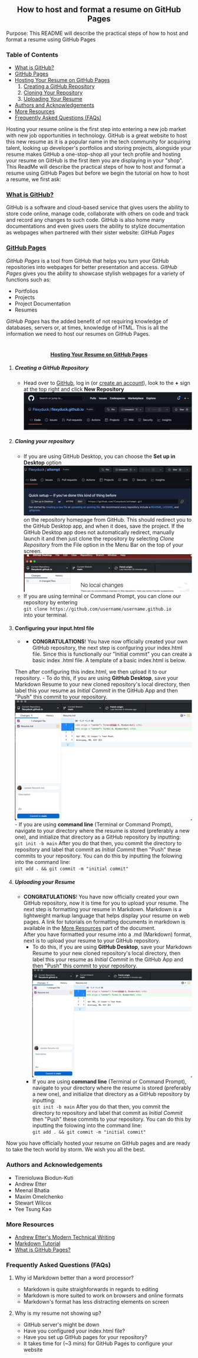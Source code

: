 <h2 align = "center"> How to host and format a resume on GitHub Pages </h2 >

Purpose: This README will describe the practical steps of how to host and format a resume using GitHub Pages

### Table of Contents
* [What is GitHub?](#what-is-github)
* [GitHub Pages](#github-pages)
* [Hosting Your Resume on GitHub Pages](#hosting-your-resume-on-github-pages)
    1. [Creating a GitHub Repository](#creating-a-github-repository)
    2. [Cloning Your Repository](#cloning-your-repository)
    3. [Uploading Your Resume](#uploading-your-resume)
* [Authors and Acknowledgements](#authors-and-acknowledgements)
* [More Resources](#more-resources)
* [Frequently Asked Questions (FAQs)](#frequently-asked-questions-faqs)

Hosting your resume online is the first step into entering a new job market with new job opportunities in technology. GitHub is a great website to host this new resume as it is a popular name in the tech community for acquiring talent, looking up developer's portfolios and storing projects, alongside your resume makes GitHub a one-stop-shop all your tech profile and hosting your resume on GitHub is the first item you are displaying in your "shop". This ReadMe will describe the practical steps of how to host and format a resume using GitHub Pages but before we begin the tutorial on how to host a resume, we first ask:

### <ins> **What is GitHub?** </ins>

GitHub is a software and cloud-based service that gives users the ability to store code online, manage code, collaborate with others on code and track and record any changes to such code. GitHub is also home many documentations and even gives users the ability to stylize documentation as webpages when partnered with their sister website: *GitHub Pages*

### <ins> **GitHub Pages** </ins>
*GitHub Pages* is a tool from GitHub that helps you turn your GitHub repositories into webpages for better presentation and access. *GitHub Pages* gives you the ability to showcase stylish webpages for a variety of functions such as:
* Portfolios
* Projects
* Project Documentation
* Resumes

*GitHub Pages* has the added benefit of not requiring knowledge of databases, servers or, at times, knowledge of HTML. This is all the information we need to host our resumes on GitHub Pages.

 # <h4 align = "center"> <ins> Hosting Your Resume on GitHub Pages </ins> </h4>

1. ##### **Creating a GitHub Repository**
    - Head over to [GitHub](https://github.com/), log in (or [create an account](https://github.com/signup?ref_cta=Sign+up&ref_loc=header+logged+out&ref_page=%2F&source=header-home)), look to the **+** sign at the top right and click **New Repository** ![]( https://github.com/Flexyduck/flexyduck.github.io/blob/main/Gifs/new_repository.gif)

2. ##### **Cloning your repository**
    - If you are using GitHub Desktop, you can choose the **Set up in Desktop** option ![]( https://github.com/Flexyduck/flexyduck.github.io/blob/main/Gifs/setupindesktop.png ) on the repository homepage from GitHub. This should redirect you to the GitHub Desktop app, and when it does, save the project. If the GitHub Desktop app does not automatically redirect, manually launch it and then just clone the repository by selecting *Clone Repository* from the File option in the Menu Bar on the top of your screen. 
    <br>![]( https://github.com/Flexyduck/flexyduck.github.io/blob/main/Gifs/clone%20repository.gif) 
    - If you are using terminal or Command Prompt, you can clone our repository by entering <br>`git clone https://github.com/username/username.github.io` <br> into your terminal.

3. #### Configuring your input.html file
    - - **CONGRATULATIONS**! You have now officially created your own GitHub repository, the next step is confguring your index.html file. Since this is functionally our "Initial commit" you can create a basic index .html file. A template of a basic index.html is below.

    Then after configuring this index.html, we then upload it to our repository.
         - To do this, if you are using **GitHub Desktop**, save your Markdown Resume to your new cloned repository's local directory, then label this your resume as *Initial Commit* in the GitHub App and then "Push" this commit to your repository. ![]( https://github.com/Flexyduck/flexyduck.github.io/blob/main/Gifs/initialcommit.gif )
        - If you are using **command line** (Terminal or Command Prompt), navigate to your directory where the resume is stored (preferably a new one), and initialize that directory as a GitHub repository by inputting:
        <br> `git init -b main`
        After you do that then, you commit the directory to repository and label that commit as *Initial Commit* then "Push" these commits to your repository. You can do this by inputting the folowing into the command line: 
         <br> `git add . && git commit -m "initial commit"`   


4. ##### **Uploading your Resume**
    - **CONGRATULATIONS**! You have now officially created your own GitHub repository, now it is time for you to upload your resume. The next step is formatting your resume in Markdown. Markdown is a lightweight markup language that helps display your resume on web pages. A link for tutorials on formatting documents in markdown is available in the [More Resources](#more-resources) part of the document. 
    <br> After you have formatted your resume into a .md (Markdown) format, next is to upload your resume to your GitHub repository.
        - To do this, if you are using **GitHub Desktop**, save your Markdown Resume to your new cloned repository's local directory, then label this your resume as *Initial Commit* in the GitHub App and then "Push" this commit to your repository. ![]( https://github.com/Flexyduck/flexyduck.github.io/blob/main/Gifs/initialcommit.gif )
        - If you are using **command line** (Terminal or Command Prompt), navigate to your directory where the resume is stored (preferably a new one), and initialize that directory as a GitHub repository by inputting:
        <br> `git init -b main`
        After you do that then, you commit the directory to repository and label that commit as *Initial Commit* then "Push" these commits to your repository. You can do this by inputting the folowing into the command line: 
         <br> `git add . && git commit -m "initial commit"`


Now you have officially hosted your resume on GitHub pages and are ready to take the tech world by storm. We wish you all the best.

### Authors and Acknowledgements
* Tirenioluwa Biodun-Kuti
* Andrew Etter
* Meenal Bhatia 
* Maxim Omelchenko 
* Stewart Wilcox
* Yee Tsung Kao 

### More Resources
* [Andrew Etter's Modern Technical Writing](https://www.amazon.ca/Modern-Technical-Writing-Introduction-Documentation-ebook/dp/B01A2QL9SS)
* [Markdown Tutorial]( https://www.markdowntutorial.com)
* [What is GitHub Pages?](https://youtu.be/2MsN8gpT6jY)

### Frequently Asked Questions (FAQs)
1. Why id Markdown better than a word processor?
    * Markdown is  quite straighforwards in regards to editing
    * Markdown is more suited to work on browsers and online formats
    * Markdown's format has less distracting elements on screen  

2. Why is my resume not showing up?
    * GitHub server's might be down
    * Have you configured your index.html file?
    * Have you set up GitHub pages for your repository?
    * It takes time for (~3 mins) for GitHub Pages to configure your website


